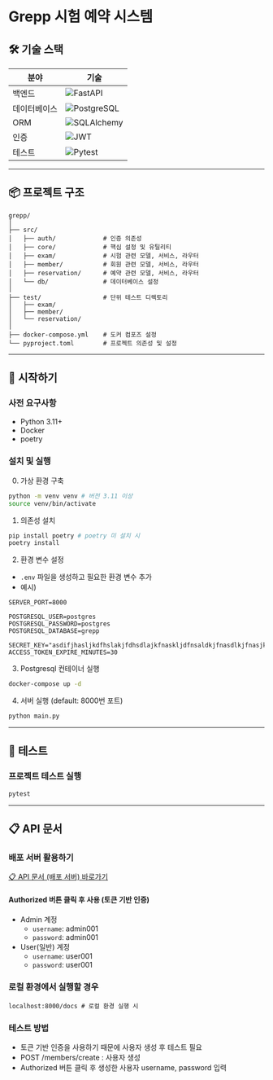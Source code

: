 # Grepp 시험 예약 시스템

## 🛠 기술 스택

| 분야     | 기술                                                                                                                |
|--------|-------------------------------------------------------------------------------------------------------------------|
| 백엔드    | ![FastAPI](https://img.shields.io/badge/FastAPI-009688?style=for-the-badge&logo=fastapi&logoColor=white)          |
| 데이터베이스 | ![PostgreSQL](https://img.shields.io/badge/PostgreSQL-4169E1?style=for-the-badge&logo=postgresql&logoColor=white) |
| ORM    | ![SQLAlchemy](https://img.shields.io/badge/SQLAlchemy-D71F00?style=for-the-badge&logo=sqlalchemy&logoColor=white) |
| 인증     | ![JWT](https://img.shields.io/badge/JWT-000000?style=for-the-badge&logo=jsonwebtokens&logoColor=white)            |
| 테스트    | ![Pytest](https://img.shields.io/badge/Pytest-0A9EDC?style=for-the-badge&logo=pytest&logoColor=white)             |

---

## 📦 프로젝트 구조

```
grepp/
│
├── src/
│   ├── auth/             # 인증 의존성
│   ├── core/             # 핵심 설정 및 유틸리티
│   ├── exam/             # 시험 관련 모델, 서비스, 라우터
│   ├── member/           # 회원 관련 모델, 서비스, 라우터
│   ├── reservation/      # 예약 관련 모델, 서비스, 라우터
│   └── db/               # 데이터베이스 설정
│
├── test/                 # 단위 테스트 디렉토리
│   ├── exam/
│   ├── member/
│   └── reservation/
│
├── docker-compose.yml    # 도커 컴포즈 설정
└── pyproject.toml        # 프로젝트 의존성 및 설정
```

---

## 🚀 시작하기

### 사전 요구사항

- Python 3.11+
- Docker
- poetry

### 설치 및 실행

0. 가상 환경 구축

```bash
python -m venv venv # 버전 3.11 이상
source venv/bin/activate
```

1. 의존성 설치

```bash
pip install poetry # poetry 미 설치 시
poetry install
```

2. 환경 변수 설정

- `.env` 파일을 생성하고 필요한 환경 변수 추가
- 예시)

```
SERVER_PORT=8000

POSTGRESQL_USER=postgres
POSTGRESQL_PASSWORD=postgres
POSTGRESQL_DATABASE=grepp

SECRET_KEY="asdifjhasljkdfhslakjfdhsdlajkfnaskljdfnsaldkjfnasdlkjfnasjklfnalskjfnkjsladfn"
ACCESS_TOKEN_EXPIRE_MINUTES=30
```

3. Postgresql 컨테이너 실행

```bash
docker-compose up -d
```

4. 서버 실행 (default: 8000번 포트)

```bash
python main.py
```

---

## 🧪 테스트

### 프로젝트 테스트 실행

```bash
pytest
```

---

## 📋 API 문서

### 배포 서버 활용하기

[📋 API 문서 (배포 서버) 바로가기](https://grepp.envyw.dev/docs)

#### Authorized 버튼 클릭 후 사용 (토큰 기반 인증)

- Admin 계정
    - `username`: admin001
    - `password`: admin001
- User(일반) 계정
    - `username`: user001
    - `password`: user001

### 로컬 환경에서 실행할 경우

```
localhost:8000/docs # 로컬 환경 실행 시 
```

### 테스트 방법

- 토큰 기반 인증을 사용하기 때문에 사용자 생성 후 테스트 필요
- POST /members/create : 사용자 생성
- Authorized 버튼 클릭 후 생성한 사용자 username, password 입력

